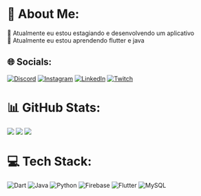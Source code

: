 # 💫 About Me:
🔭 Atualmente eu estou estagiando e desenvolvendo um aplicativo<br>🌱 Atualmente eu estou aprendendo flutter e java<br>


## 🌐 Socials:
[![Discord](https://img.shields.io/badge/Discord-%237289DA.svg?logo=discord&logoColor=white)](htttps://discord.gg/Rayjir#3317) [![Instagram](https://img.shields.io/badge/Instagram-%23E4405F.svg?logo=Instagram&logoColor=white)](https://instagram.com/andreribeirodri) [![LinkedIn](https://img.shields.io/badge/LinkedIn-%230077B5.svg?logo=linkedin&logoColor=white)](https://linkedin.com/in/andré-ribeiro-279735214) [![Twitch](https://img.shields.io/badge/Twitch-%239146FF.svg?logo=Twitch&logoColor=white)](https://twitch.tv/Rayjir) 
# 📊 GitHub Stats:
![](https://github-readme-stats.vercel.app/api?username=AndreRibeiro&theme=radical&hide_border=false&include_all_commits=true&count_private=true)
![](https://github-readme-stats.vercel.app/api/top-langs/?username=AndreRibeiro&theme=radical&hide_border=false&include_all_commits=true&count_private=true&layout=compact)
![](https://github-readme-streak-stats.herokuapp.com/?user=AndreRibeiro&theme=radical&hide_border=false)


# 💻 Tech Stack:
![Dart](https://img.shields.io/badge/dart-%230175C2.svg?style=for-the-badge&logo=dart&logoColor=white) ![Java](https://img.shields.io/badge/java-%23ED8B00.svg?style=for-the-badge&logo=java&logoColor=white) ![Python](https://img.shields.io/badge/python-3670A0?style=for-the-badge&logo=python&logoColor=ffdd54) ![Firebase](https://img.shields.io/badge/firebase-%23039BE5.svg?style=for-the-badge&logo=firebase) ![Flutter](https://img.shields.io/badge/Flutter-%2302569B.svg?style=for-the-badge&logo=Flutter&logoColor=white) ![MySQL](https://img.shields.io/badge/mysql-%2300f.svg?style=for-the-badge&logo=mysql&logoColor=white)
